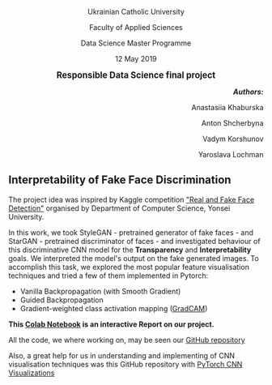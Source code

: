 
<p align="center"> Ukrainian Catholic University  </p>

<p align="center"> Faculty of Applied Sciences </p>

<p align="center"> Data Science Master Programme</p>

<p align="center"> 12 May 2019 </p>

<p align="center"><b> <big>Responsible Data Science final project</big></b> </p>

<p align="right" ><b><i>Authors:</i></b></p>
  
<p align="right"> Anastasiia Khaburska</p>
<p align="right"> Anton Shcherbyna</p>
<p align="right"> Vadym Korshunov</p>
<p align="right"> Yaroslava Lochman</p>

## Interpretability of Fake Face Discrimination
The project idea was inspired by Kaggle competition ["Real and Fake Face Detection"](https://www.kaggle.com/ciplab/real-and-fake-face-detection) organised by Department of Computer Science, Yonsei University. 

In this work, we took StyleGAN - pretrained generator of fake faces - and StarGAN - pretrained discriminator of faces - and investigated behaviour of this discriminative CNN model for the **Transparency** and **Interpretability** goals. We interpreted the model's output on the fake generated images. To accomplish this task, we  explored the most popular feature visualisation techniques and tried a few of them implemented in Pytorch:

-  Vanilla Backpropagation (with Smooth Gradient)
-  Guided Backpropagation
-  Gradient-weighted class activation mapping ([GradCAM](https://arxiv.org/pdf/1610.02391.pdf))

**This [Colab Notebook](https://colab.research.google.com/drive/1I9bWp_wwu3kui8-AC6ghK6aikyE5XBIo
) is an interactive Report on our project.** 

All the code, we where working on, may be seen our [GitHub repository](https://github.com/Anastasiia-Khab/responsible-ds-final-project)

Also, a great help for us in understanding and implementing of CNN visualisation techniques 
was this GitHub repository with [PyTorch CNN Visualizations](https://github.com/utkuozbulak/pytorch-cnn-visualizations)
